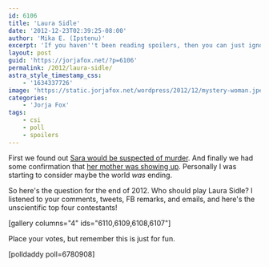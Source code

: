 ```yaml
---
id: 6106
title: 'Laura Sidle'
date: '2012-12-23T02:39:25-08:00'
author: 'Mika E. (Ipstenu)'
excerpt: 'If you haven''t been reading spoilers, then you can just ignore this post and wonder why we''re talking about Laura Sidle.'
layout: post
guid: 'https://jorjafox.net/?p=6106'
permalink: /2012/laura-sidle/
astra_style_timestamp_css:
    - '1634337726'
image: 'https://static.jorjafox.net/wordpress/2012/12/mystery-woman.jpeg'
categories:
    - 'Jorja Fox'
tags:
    - csi
    - poll
    - spoilers
---
```


First we found out <a href="https://jorjafox.net/2012/season-13-sara-spoilers/">Sara would be suspected of murder</a>. And finally we had some confirmation that <a href="https://jorjafox.net/2012/forget-me-not-update/">her mother was showing up</a>. Personally I was starting to consider maybe the world _was_ ending.

So here's the question for the end of 2012. Who should play Laura Sidle? I listened to your comments, tweets, FB remarks, and emails, and here's the unscientific top four contestants!

[gallery columns="4" ids="6110,6109,6108,6107"]

Place your votes, but remember this is just for fun.

[polldaddy poll=6780908]
